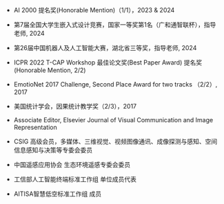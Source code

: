 - AI 2000 提名奖(Honorable Mention)（1/1），2023 & 2024

- 第7届全国大学生嵌入式设计竞赛，国家一等奖第1名（广和通智联杯），指导老师, 2024

- 第26届中国机器人及人工智能大赛，湖北省三等奖，指导老师, 2024

- ICPR 2022 T-CAP Workshop 最佳论文奖(Best Paper Award) 提名奖(Honorable Mention, 2/2)

- EmotioNet 2017 Challenge, Second Place Award for two tracks （2/2）, 2017

- 美国统计学会，因果统计教学奖（2/3），2017

- Associate Editor, Elsevier Journal of Visual Communication and Image Representation

-  CSIG 高级会员，多媒体、三维视觉、视频图像通讯、成像探测与感知、空间信息感知与决策等专委会委员

-  中国遥感应用协会 生态环境遥感专委会委员

-  工信部人工智能终端标准工作组 单位成员代表

-  AITISA智慧低空标准工作组 成员
